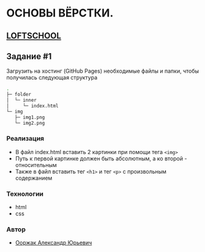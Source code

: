# ОСНОВЫ ВЁРСТКИ.
## [LOFTSCHOOL](https://loftschool.com/)
## Задание #1
Загрузить на хостинг (GitHub Pages) необходимые файлы и папки, чтобы получилась следующая структура
```bash
.
├─ folder
│  └─ inner
│     └─ index.html
└─ img
   ├─ img1.png
   └─ img2.png
```
### Реализация

* В файл index.html вставить 2 картинки при помощи тега `<img>`
* Путь к первой картинке должен быть абсолютным, а ко второй - относительным
* Также в файл вставить тег `<h1>` и тег `<p>` с произвольным содержанием

### Технологии
* html
* css

### Автор
* [Ооржак Александр Юрьевич](https://github.com/Oorzhakau)